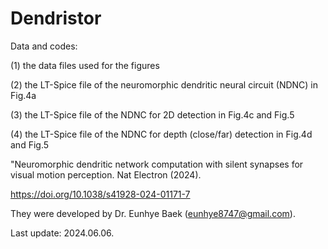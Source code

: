# Dendristor

Data and codes:

(1) the data files used for the figures

(2) the LT-Spice file of the neuromorphic dendritic neural circuit (NDNC) in Fig.4a 

(3) the LT-Spice file of the NDNC for 2D detection in Fig.4c and Fig.5

(4) the LT-Spice file of the NDNC for depth (close/far) detection in Fig.4d and Fig.5


"Neuromorphic dendritic network computation with silent synapses for visual motion perception. Nat Electron (2024). 

https://doi.org/10.1038/s41928-024-01171-7

They were developed by Dr. Eunhye Baek (eunhye8747@gmail.com).

Last update: 2024.06.06.
